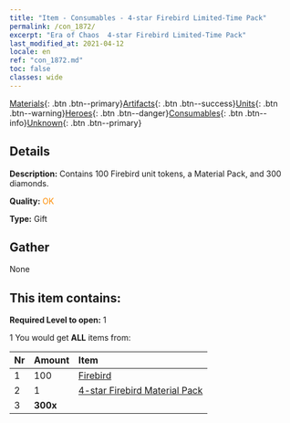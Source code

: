 ```yaml
---
title: "Item - Consumables - 4-star Firebird Limited-Time Pack"
permalink: /con_1872/
excerpt: "Era of Chaos  4-star Firebird Limited-Time Pack"
last_modified_at: 2021-04-12
locale: en
ref: "con_1872.md"
toc: false
classes: wide
---
```

 [Materials](/Items/){: .btn .btn--primary}[Artifacts](/Items/Artifacts/){: .btn .btn--success}[Units](/Items/Units/){: .btn .btn--warning}[Heroes](/Items/Heroes/){: .btn .btn--danger}[Consumables](/Items/Consumables/){: .btn .btn--info}[Unknown](/Items/Unknown/){: .btn .btn--primary}

## Details
 **Description:** Contains 100 Firebird unit tokens, a Material Pack, and 300 diamonds.

 **Quality:** <span style="color: #FF8C00">OK</span>

 **Type:** Gift

## Gather

  None

## This item contains:

 **Required Level to open:** 1

 1 You would get **ALL** items  from:

  | Nr | Amount |     Item    |
  |:---|:-------|:------------|
  | 1 | 100 | [Firebird](/Items/unt_268/) | 
  | 2 | 1 | [4-star Firebird Material Pack](/Items/con_1876/) | 
  | 3 |  **300x** | <i class="fas fa-gem"/> |  | 
